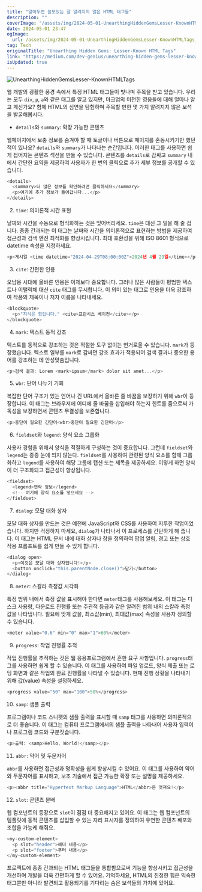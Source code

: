 ```yaml
---
title: "알아두면 쓸모있는 잘 알려지지 않은 HTML 태그들"
description: ""
coverImage: "/assets/img/2024-05-01-UnearthingHiddenGemsLesser-KnownHTMLTags_0.png"
date: 2024-05-01 23:47
ogImage: 
  url: /assets/img/2024-05-01-UnearthingHiddenGemsLesser-KnownHTMLTags_0.png
tag: Tech
originalTitle: "Unearthing Hidden Gems: Lesser-Known HTML Tags"
link: "https://medium.com/dev-genius/unearthing-hidden-gems-lesser-known-html-tags-2e3ce659d02a"
isUpdated: true
---
```





![UnearthingHiddenGemsLesser-KnownHTMLTags](/assets/img/2024-05-01-UnearthingHiddenGemsLesser-KnownHTMLTags_0.png)

웹 개발의 광활한 풍경 속에서 특정 HTML 태그들이 빛나며 주목을 받고 있습니다. 우리는 모두 `div`, `p`, `a`와 같은 태그를 알고 있지만, 마크업의 미천한 영웅들에 대해 얼마나 알고 계신가요? 함께 HTML의 심연을 탐험하며 주목할 만한 몇 가지 알려지지 않은 보석을 발굴해봅시다.

- `details`와 `summary`: 확장 가능한 콘텐츠

웹페이지에서 보충 정보를 숨겨야 할 때 토글이나 버튼으로 페이지를 혼동시키기만 했던 적이 있나요? `details`와 `summary`가 나타나는 순간입니다. 이러한 태그를 사용하면 쉽게 접어지는 콘텐츠 섹션을 만들 수 있습니다. 콘텐츠를 `details`로 감싸고 `summary` 내에서 간단한 요약을 제공하여 사용자가 한 번의 클릭으로 추가 세부 정보를 공개할 수 있습니다.

<div class="content-ad"></div>

```js
<details>
  <summary>더 많은 정보를 확인하려면 클릭하세요</summary>
  <p>여기에 추가 정보가 들어갑니다...</p>
</details>
```

2. `time`: 의미론적 시간 표현

날짜와 시간을 수동으로 형식화하는 것은 잊어버리세요. `time`은 대신 그 일을 해 줄 겁니다. 종종 간과되는 이 태그는 날짜와 시간을 의미론적으로 표현하는 방법을 제공하여 접근성과 검색 엔진 최적화를 향상시킵니다. 최대 호환성을 위해 ISO 8601 형식으로 datetime 속성을 지정하세요.

```js
<p>게시일 <time datetime="2024-04-29T08:00:00Z">2024년 4월 29일</time></p>
```

<div class="content-ad"></div>

3. `cite`: 간편한 인용

오남용 시대에 올바른 인용은 이제보다 중요합니다. 그러나 많은 사람들이 평범한 텍스트나 이탤릭체 대신 `cite` 태그를 무시합니다. 이 의미 있는 태그로 인용을 더욱 강조하여 작품의 제목이나 저자 이름을 나타내세요.

```js
<blockquote>
  <p>"지식은 힘입니다." <cite>프란시스 베이컨</cite></p>
</blockquote>
```

4. `mark`: 텍스트 동적 강조

<div class="content-ad"></div>

텍스트를 동적으로 강조하는 것은 적절한 도구 없이는 번거로울 수 있습니다. `mark`가 등장했습니다. 텍스트 일부를 `mark`로 감싸면 강조 효과가 적용되어 검색 결과나 중요한 용어를 강조하는 데 안성맞춤입니다.

```js
<p>검색 결과: Lorem <mark>ipsum</mark> dolor sit amet...</p>
```

5. `wbr`: 단어 나누기 기회

복잡한 단어 구조가 있는 언어나 긴 URL에서 올바른 줄 바꿈을 보장하기 위해 `wbr`이 등장합니다. 이 태그는 브라우저에 어디에 줄 바꿈을 삽입해야 하는지 힌트를 줌으로써 가독성을 보장하면서 콘텐츠 무결성을 보존합니다.

<div class="content-ad"></div>

```js
<p>중단이 필요한 긴단어<wbr>중단이 필요한 긴단어</p>
```

6. `fieldset`와 `legend`: 양식 요소 그룹화

사용자 경험을 위해서 양식을 적절하게 구성하는 것이 중요합니다. 그런데 `fieldset`와 `legend`는 종종 눈에 띄지 않는다. `fieldset`를 사용하여 관련된 양식 요소를 함께 그룹화하고 `legend`를 사용하여 해당 그룹에 캡션 또는 제목을 제공하세요. 이렇게 하면 양식이 더 구조화되고 접근성이 향상됩니다.

```js
<fieldset>
  <legend>연락 정보</legend>
  <!-- 여기에 양식 요소를 넣으세요 -->
</fieldset>
```

<div class="content-ad"></div>

7. `dialog`: 모달 대화 상자

모달 대화 상자를 만드는 것은 예전에 JavaScript와 CSS를 사용하여 지루한 작업이었습니다. 하지만 걱정하지 마세요, `dialog`가 나타나서 이 프로세스를 간단하게 해 줍니다. 이 태그는 HTML 문서 내에 대화 상자나 창을 정의하여 팝업 알림, 경고 또는 상호 작용 프롬프트를 쉽게 만들 수 있게 합니다.

```js
<dialog open>
  <p>이것은 모달 대화 상자입니다!</p>
  <button onclick="this.parentNode.close()">닫기</button>
</dialog>
```

8. `meter`: 스칼라 측정값 시각화

<div class="content-ad"></div>

특정 범위 내에서 측정 값을 표시해야 한다면 `meter`태그를 사용해보세요. 이 태그는 디스크 사용량, 다운로드 진행률 또는 주관적 등급과 같은 알려진 범위 내의 스칼라 측정 값을 나타냅니다. 필요에 맞게 값을, 최소값(min), 최대값(max) 속성을 사용자 정의할 수 있습니다.

```js
<meter value="0.6" min="0" max="1">60%</meter>
```

9. `progress`: 작업 진행률 추적

작업 진행률을 추적하는 것은 웹 응용프로그램에서 흔한 요구 사항입니다. `progress`태그를 사용하면 쉽게 할 수 있습니다. 이 태그를 사용하여 파일 업로드, 양식 제출 또는 로딩 화면과 같은 작업의 완료 진행률을 나타낼 수 있습니다. 현재 진행 상황을 나타내기 위해 값(value) 속성을 설정하세요.

<div class="content-ad"></div>


```js
<progress value="50" max="100">50%</progress>
```

10. `samp`: 샘플 출력

프로그램이나 코드 스니펫의 샘플 출력을 표시할 때 `samp` 태그를 사용하면 의미론적으로 더 좋습니다. 이 태그는 컴퓨터 프로그램에서의 샘플 출력을 나타내어 사용자 입력이나 프로그램 코드와 구분짓습니다.

```js
<p>출력: <samp>Hello, World!</samp></p>
```

<div class="content-ad"></div>

11. `abbr`: 약어 및 두문자어

`abbr`를 사용하면 접근성과 명확성을 쉽게 향상시킬 수 있어요. 이 태그를 사용하여 약어와 두문자어를 표시하고, 보조 기술에서 접근 가능한 확장 또는 설명을 제공하세요.

```js
<p><abbr title="Hypertext Markup Language">HTML</abbr>은 멋져요!</p>
```

12. `slot`: 콘텐츠 분배

<div class="content-ad"></div>

웹 컴포넌트의 등장으로 `slot`이 점점 더 중요해지고 있어요. 이 태그는 웹 컴포넌트의 템플릿에 동적 콘텐츠를 삽입할 수 있는 자리 표시자를 정의하여 유연한 콘텐츠 배포와 조합을 가능케 해줘요.

```js
<my-custom-element>
  <p slot="header">헤더 내용</p>
  <p slot="footer">푸터 내용</p>
</my-custom-element>
```

프로젝트에 종종 간과되는 HTML 태그들을 통합함으로써 기능을 향상시키고 접근성을 개선하며 개발을 더욱 간편하게 할 수 있어요. 기억하세요, HTML의 진정한 힘은 익숙한 태그뿐만 아니라 발견되고 활용되기를 기다리는 숨은 보석들의 가치에 있어요.